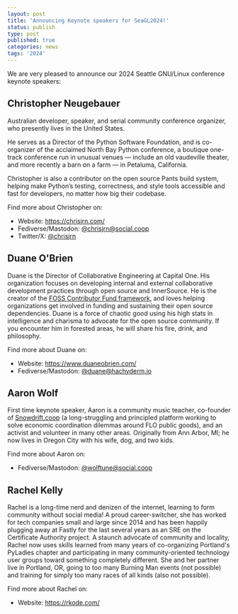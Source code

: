```yaml
---
layout: post
title: 'Announcing Keynote speakers for SeaGL2024!'
status: publish
type: post
published: true
categories: news
tags: '2024'
---
```


We are very pleased to announce our 2024 Seattle GNU/Linux conference keynote speakers:

## Christopher Neugebauer

Australian developer, speaker, and serial community conference organizer, who presently lives in the United States.

He serves as a Director of the Python Software Foundation, and is co-organizer of the acclaimed North Bay Python conference, a boutique one-track conference run in unusual venues — include an old vaudeville theater, and more recently a barn on a farm — in Petaluma, California.

Christopher is also a contributor on the open source Pants build system, helping make Python’s testing, correctness, and style tools accessible and fast for developers, no matter how big their codebase.

Find more about Christopher on:
 - Website: <https://chrisjrn.com/>
 - Fediverse/Mastodon: [@chrisjrn@social.coop](https://social.coop/@chrisjrn)
 - Twitter/X: [@chrisjrn](https://x.com/chrisjrn)

## Duane O'Brien

Duane is the Director of Collaborative Engineering at Capital One. His organization focuses on developing internal and external collaborative development practices through open source and InnerSource. He is the creator of the [FOSS Contributor Fund framework](https://github.com/indeedeng/FOSS-Contributor-Fund), and loves helping organizations get involved in funding and sustaining their open source dependencies. Duane is a force of chaotic good using his high stats in intelligence and charisma to advocate for the open source community. If you encounter him in forested areas, he will share his fire, drink, and philosophy.

Find more about Duane on:
 - Website: <https://www.duaneobrien.com/>
 - Fediverse/Mastodon: [@duane@hachyderm.io](https://hachyderm.io/@duane)

## Aaron Wolf

First time keynote speaker, Aaron is a community music teacher, co-founder of [Snowdrift.coop](https://snowdrift.coop/) (a long-struggling and principled platform working to solve economic coordination dilemmas around FLO public goods), and an activist and volunteer in many other areas. Originally from Ann Arbor, MI; he now lives in Oregon City with his wife, dog, and two kids.

Find more about Aaron on:
 - Fediverse/Mastodon: [@wolftune@social.coop](https://social.coop/@wolftune)

## Rachel Kelly

Rachel is a long-time nerd and denizen of the internet, learning to form community without social media!  A proud career-switcher, she has worked for tech companies small and large since 2014 and has been happily plugging away at Fastly for the last several years as an SRE on the Certificate Authority project.  A staunch advocate of community and locality, Rachel now uses skills learned from many years of co-organizing Portland's PyLadies chapter and participating in many community-oriented technology user groups toward something completely different.  She and her partner live in Portland, OR, going to too many Burning Man events (not possible) and training for simply too many races of all kinds (also not possible).

Find more about Rachel on:
 - Website: <https://rkode.com/>
